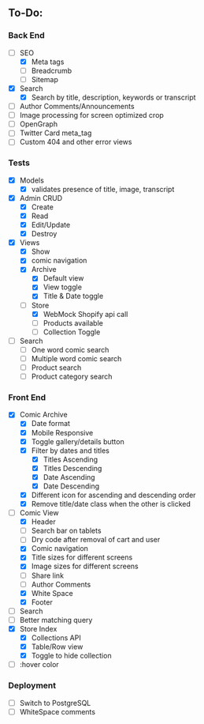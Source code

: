 ## To-Do:
### Back End
- [ ] SEO
  - [x] Meta tags
  - [ ] Breadcrumb
  - [ ] Sitemap
- [x] Search
  - [x] Search by title, description, keywords or transcript
- [ ] Author Comments/Announcements
- [ ] Image processing for screen optimized crop
- [ ] OpenGraph 
- [ ] Twitter Card meta_tag
- [ ] Custom 404 and other error views
### Tests
- [x] Models 
  - [x] validates presence of title, image, transcript
- [x] Admin CRUD
  - [x] Create
  - [x] Read
  - [x] Edit/Update
  - [x] Destroy
- [x] Views
  - [x] Show
  - [x] comic navigation
  - [x] Archive
    - [x] Default view
    - [x] View toggle
    - [x] Title & Date toggle
  - [ ] Store
    - [x] WebMock Shopify api call
    - [ ] Products available
    - [ ] Collection Toggle
- [ ] Search
  - [ ] One word comic search
  - [ ] Multiple word comic search
  - [ ] Product search
  - [ ] Product category search

### Front End
- [x] Comic Archive
  - [x] Date format
  - [x] Mobile Responsive
  - [x] Toggle gallery/details button
  - [x] Filter by dates and titles
    - [x] Titles Ascending
    - [x] Titles Descending
    - [x] Date Ascending
    - [x] Date Descending
  - [x] Different icon for ascending and descending order
  - [x] Remove title/date class when the other is clicked
- [ ] Comic View
  - [x] Header
   - [ ] Search bar on tablets
   - [ ] Dry code after removal of cart and user
  - [x] Comic navigation
  - [x] Title sizes for different screens 
  - [x] Image sizes for different screens
  - [ ] Share link
  - [ ] Author Comments
  - [x] White Space
  - [x] Footer
- [ ] Search
 - [ ] Better matching query
- [x] Store Index
  - [x] Collections API
  - [x] Table/Row view
  - [x] Toggle to hide collection
- [ ] :hover color

### Deployment
- [ ] Switch to PostgreSQL
- [ ] WhiteSpace comments